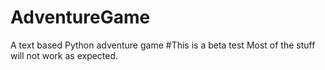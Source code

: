 # AdventureGame
A text based Python adventure game
#This is a beta test
Most of the stuff will not work as expected.